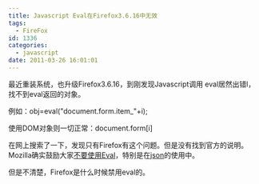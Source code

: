 ```yaml
---
title: Javascript Eval在Firefox3.6.16中无效
tags:
  - FireFox
id: 1336
categories:
  - javascript
date: 2011-03-26 16:01:01
---
```


最近重装系统，也升级Firefox3.6.16，到刚发现Javascript调用 eval居然出错l，找不到eval返回的对象。

例如：obj=eval("document.form.item_"+i);

使用DOM对象则一切正常：document.form[i]

在网上搜索了一下，发现只有Firefox有这个问题。但是没有找到官方的说明。Mozilla确实鼓励大家[不要使用Eval](https://developer.mozilla.org/en/JavaScript/Reference/Global_Objects/eval)，特别是在[json](https://developer.mozilla.org/en/json#Quick_Warning)的使用中。

但是不清楚，Firefox是什么时候禁用eval的。